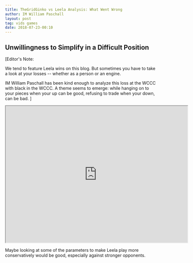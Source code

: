 ```yaml
---
title: TheGridGinko vs Leela Analysis: What Went Wrong
author: IM William Paschall
layout: post
tag: vids games
date: 2018-07-23-00:10
---
```

## Unwillingness to Simplify in a Difficult Position

[Editor's Note:

We tend to feature Leela wins on this blog. But sometimes you have to take
a look at your losses -- whether as a person or an engine.

IM William Paschall has been kind enough to analyze this loss at the WCCC with
black in the WCCC. A theme seems to emerge: while hanging on to your pieces
when your up can be good, refusing to trade when your down, can be bad.
]

<iframe width="600" height="450"
src="https://www.youtube.com/embed/awTqEdTfouI">
</iframe>

Maybe looking at some of the parameters to make Leela play more conservatively
would be good, especially against stronger opponents.
